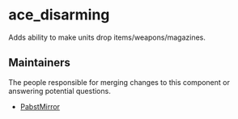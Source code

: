 ace_disarming
============

Adds ability to make units drop items/weapons/magazines.  


## Maintainers

The people responsible for merging changes to this component or answering potential questions.

- [PabstMirror](https://github.com/PabstMirror)
